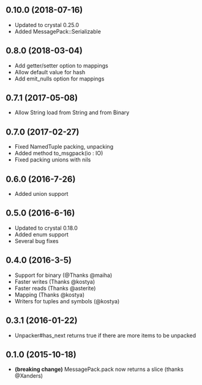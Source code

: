 ## 0.10.0 (2018-07-16)
* Updated to crystal 0.25.0
* Added MessagePack::Serializable

## 0.8.0 (2018-03-04)
* Add getter/setter option to mappings
* Allow default value for hash
* Add emit_nulls option for mappings

## 0.7.1 (2017-05-08)
* Allow String load from String and from Binary

## 0.7.0 (2017-02-27)
* Fixed NamedTuple packing, unpacking
* Added method to_msgpack(io : IO)
* Fixed packing unions with nils

## 0.6.0 (2016-7-26)
* Added union support

## 0.5.0 (2016-6-16)
* Updated to crystal 0.18.0
* Added enum support
* Several bug fixes

## 0.4.0 (2016-3-5)
* Support for binary (@Thanks @maiha)
* Faster writes (Thanks @kostya)
* Faster reads (Thanks @asterite)
* Mapping (Thanks @kostya)
* Writers for tuples and symbols (@kostya)

## 0.3.1 (2016-01-22)
* Unpacker#has_next returns true if there are more items to be unpacked

## 0.1.0 (2015-10-18)

* **(breaking change)** MessagePack.pack now returns a slice (thanks @Xanders)
